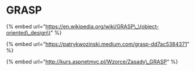 # GRASP

{% embed url="https://en.wikipedia.org/wiki/GRASP\_\(object-oriented\_design\)" %}

{% embed url="https://patrykwozinski.medium.com/grasp-dd7ac5384371" %}

{% embed url="http://kurs.aspnetmvc.pl/Wzorce/Zasady\_GRASP" %}



